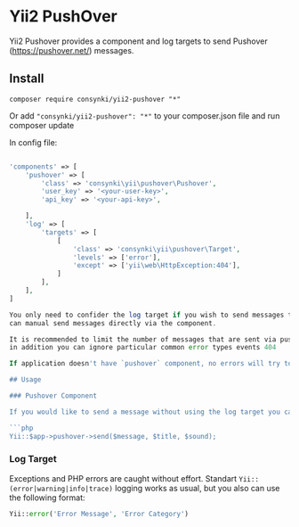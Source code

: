 Yii2 PushOver
=====================

Yii2 Pushover provides a component and log targets to send Pushover (https://pushover.net/) messages.

## Install
```
composer require consynki/yii2-pushover "*"
```

Or add `"consynki/yii2-pushover": "*"` to your composer.json file and run composer update

In config file:

```php

'components' => [
    'pushover' => [
        'class' => 'consynki\yii\pushover\Pushover',
    	'user_key' => '<your-user-key>',
    	'api_key' => '<your-api-key>',

    ],
    'log' => [
        'targets' => [
            [
                'class' => 'consynki\yii\pushover\Target',
                'levels' => ['error'],
                'except' => ['yii\web\HttpException:404'],
            ]
        ],
    ],
]

You only need to confider the log target if you wish to send messages to pushover via the logging system. If you wish you
can manual send messages directly via the component.

It is recommended to limit the number of messages that are sent via pushover to critical issues. The best option is to only send errors,
in addition you can ignore particular common error types events 404

If application doesn't have `pushover` component, no errors will try to be logged to pushover. This is useful for development environments, for example.

## Usage

### Pushover Component

If you would like to send a message without using the log target you can simply use the component directly

```php
Yii::$app->pushover->send($message, $title, $sound);
```

### Log Target

Exceptions and PHP errors are caught without effort. Standart `Yii::(error|warning|info|trace)` logging works as usual, but you also can use the following format:

```php
Yii::error('Error Message', 'Error Category')
```

